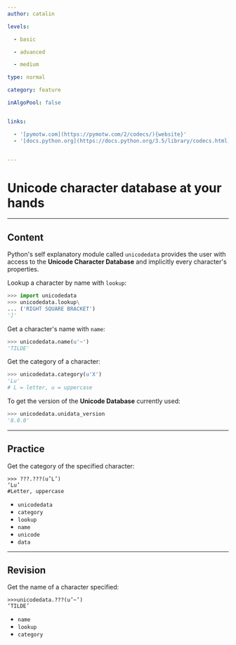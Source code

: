 ```yaml
---
author: catalin

levels:

  - basic

  - advanced

  - medium

type: normal

category: feature

inAlgoPool: false


links:

  - '[pymotw.com](https://pymotw.com/2/codecs/){website}'
  - '[docs.python.org](https://docs.python.org/3.5/library/codecs.html){website}'


---
```


# Unicode character database at your hands

---
## Content

Python's self explanatory module called `unicodedata` provides the user with access to the **Unicode Character Database** and implicitly every character's properties.

Lookup a character by name with `lookup`:
```python
>>> import unicodedata
>>> unicodedata.lookup\
... ('RIGHT SQUARE BRACKET')
']'

```

Get a character's name with `name`:
```python
>>> unicodedata.name(u'~')
'TILDE'
```

Get the category of a character:
```python
>>> unicodedata.category(u'X')
'Lu'
# L = letter, u = uppercase
``` 
To get the version of the **Unicode Database** currently used:
```python
>>> unicodedata.unidata_version
'8.0.0'
```

---
## Practice

Get the category of the specified character:
```
>>> ???.???(u’L’)
‘Lu’
#Letter, uppercase
```


* `unicodedata` 
* `category` 
* `lookup` 
* `name` 
* `unicode` 
* `data`

---
## Revision

Get the name of a character specified:
```
>>>unicodedata.???(u’~’)
‘TILDE’
```


* `name` 
* `lookup` 
* `category`

